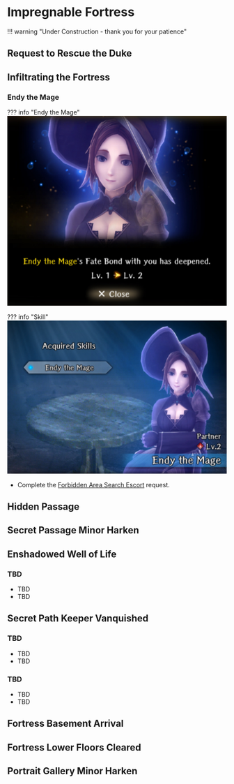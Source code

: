 # Impregnable Fortress

!!! warning "Under Construction - thank you for your patience"

## Request to Rescue the Duke

## Infiltrating the Fortress

### Endy the Mage

??? info "Endy the Mage"
    ![](img/endy-the-mage.png)

??? info "Skill"
    ![](img/endy-the-mage-skill.png)

- Complete the [Forbidden Area Search Escort](../../../walkthrough/3-guarda-fortress/requests.md#forbidden-area-search-escort) request.

## Hidden Passage

## Secret Passage Minor Harken

## Enshadowed Well of Life

### TBD

* TBD
* TBD

## Secret Path Keeper Vanquished

### TBD

* TBD
* TBD

### TBD

* TBD
* TBD

## Fortress Basement Arrival

## Fortress Lower Floors Cleared

## Portrait Gallery Minor Harken